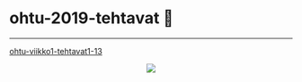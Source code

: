 # ohtu-2019-tehtavat :space_invader:

***
[ohtu-viikko1-tehtavat1-13](https://github.com/kriskrok/ohtu-2019-viikko1)

<p align="center">
  <img src="https://teeshirtpalace-production.s3.amazonaws.com/spree/images/LLM696-BLACK-HPOST/large/LLM696-BLACK-HPOST.jpg">
</p>


